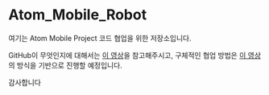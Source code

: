 # Atom_Mobile_Robot

여기는 Atom Mobile Project 코드 협업을 위한 저장소입니다.

GitHub이 무엇인지에 대해서는 [이 영상](https://www.youtube.com/watch?v=Fley6IFhlC8)을 참고해주시고, 구체적인 협업 방법은 [이 영상](https://www.youtube.com/watch?v=tkkbYCajCjM)의 방식을 기반으로 진행할 예정입니다.

감사합니다
